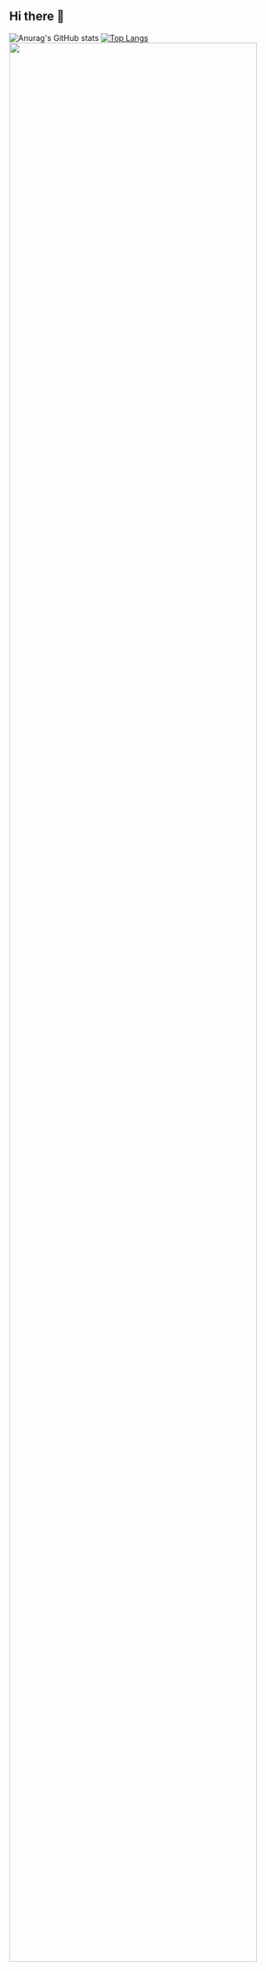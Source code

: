 ## Hi there 👋

![Anurag's GitHub stats](https://github-readme-stats.vercel.app/api?username=2ffect&show_icons=true&theme=transparent)
[![Top Langs](https://github-readme-stats.vercel.app/api/top-langs/?username=2ffect)](https://github.com/anuraghazra/github-readme-stats)
</a>
<a href="https://github.com/ashutosh00710/github-readme-activity-graph">
    <img src="https://github-readme-activity-graph.vercel.app/graph?username=2ffect&theme=react-white&bg_color=20232a&hide_border=true&line=58A6FF&color=58A6FF" width=94%/>
</a>
